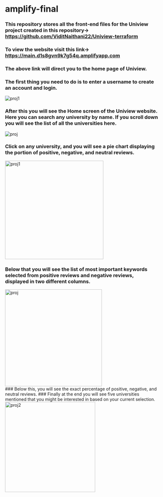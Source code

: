 # amplify-final
### This repository stores all the front-end files for the Uniview project created in this repository-> https://github.com/ViditNaithani22/Uniview-terraform
### To view the website visit this link-> https://main.d1s8gvn9k7g54q.amplifyapp.com
### The above link will direct you to the home page of Uniview.
### The first thing you need to do is to enter a username to create an account and login.
![proj1](https://github.com/ViditNaithani22/Uniview-terraform/assets/102232954/fea858a1-2468-4e52-8a95-5b595215e4d3)
### After this you will see the Home screen of the Uniview website. Here you can search any university by name. If you scroll down you will see the list of all the universities here.
![proj](https://github.com/ViditNaithani22/Uniview-terraform/assets/102232954/7ab6dfc7-d735-4f03-8682-17c84794f3b7)
### Click on any university, and you will see a pie chart displaying the portion of positive, negative, and neutral reviews.
<img width="323" alt="proj1" src="https://github.com/ViditNaithani22/Uniview-terraform/assets/102232954/ef15a248-7870-41df-bab9-914ec2507b82">
<br>
<h3> Below that you will see the list of most important keywords selected from positive reviews and negative reviews, displayed in two different columns. </h3>
<img width="318" alt="proj" src="https://github.com/ViditNaithani22/Uniview-terraform/assets/102232954/3fa2f9a4-3bbc-42d0-b035-215d3749405c">
<br>
### Below this, you will see the exact percentage of positive, negative, and neutral reviews. 
### Finally at the end you will see five universities mentioned that you might be interested in based on your current selection.
<img width="296" alt="proj2" src="https://github.com/ViditNaithani22/Uniview-terraform/assets/102232954/4bd4c124-09a7-4397-be35-52f6b7c281b2">


